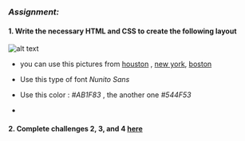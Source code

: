 
### *Assignment:*


#### 1. Write the necessary HTML and CSS to create the following layout


![alt text](https://i.stack.imgur.com/psE3s.jpg)

- you can use this pictures from [houston](https://images.unsplash.com/photo-1587088132102-813d79451b64?ixlib=rb-1.2.1&ixid=eyJhcHBfaWQiOjEyMDd9&auto=format&fit=crop&w=934&q=80) ,
[new york](https://images.unsplash.com/photo-1532960401447-7dd05bef20b0?ixlib=rb-1.2.1&ixid=eyJhcHBfaWQiOjEyMDd9&auto=format&fit=crop&w=1279&q=80),
[boston](https://images.unsplash.com/photo-1558279209-0117252c552a?ixlib=rb-1.2.1&ixid=eyJhcHBfaWQiOjEyMDd9&auto=format&fit=crop&w=2689&q=80)

- Use this type of font *Nunito Sans*
- Use this color : *#AB1F83* , the another one *#544F53*
- 

#### 2. Complete challenges 2, 3, and 4 [here](https://en.wikiversity.org/wiki/Web_Design/CSS_challenges)

